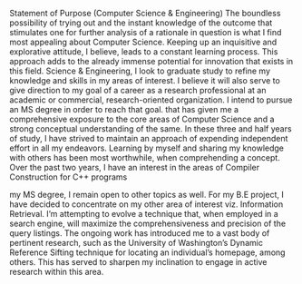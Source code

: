 Statement of Purpose (Computer Science & Engineering)
The boundless possibility of trying out and the instant knowledge of the outcome that stimulates one for
further analysis of a rationale in question is what I find most appealing about Computer Science. Keeping
up an inquisitive and explorative attitude, I believe, leads to a constant learning process. This approach
adds to the already immense potential for innovation that exists in this field.
Science & Engineering, I look to graduate study to refine my knowledge and skills in my areas of interest.
I believe it will also serve to give direction to my goal of a career as a research professional at an
academic or commercial, research-oriented organization. I intend to pursue an MS degree in order to
reach that goal.
that has given me a comprehensive exposure to the core areas of Computer Science and a strong
conceptual understanding of the same. In these three and half years of study, I have strived to maintain
an approach of expending independent effort in all my endeavors. Learning by myself and sharing my
knowledge with others has been most worthwhile, when 
comprehending a concept.
Over the past two years, I have an interest in the areas of Compiler Construction for C++ programs 


my MS degree, I remain open to other topics as well.
For my B.E project, I have decided to concentrate on my other area of interest viz. Information Retrieval.
I’m attempting to evolve a technique that, when employed in a search engine, will maximize the
comprehensiveness and precision of the query listings. The ongoing work has introduced me to a vast
body of pertinent research, such as the University of Washington’s Dynamic Reference Sifting technique
for locating an individual’s homepage, among others. This has served to sharpen my inclination to
engage in active research within this area.
